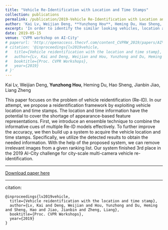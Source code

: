 ```yaml
---
title: "Vehicle Re-Identification with Location and Time Stamps"
collection: publications
permalink: /publication/2019-Vehicle Re-Identification with Location and Time Stamps
author: 'Kai Lv, Weijian Deng, **Yunzhong Hou**, Heming Du, Hao Sheng, Jianbin Jiao, Liang Zheng'
excerpt: 'In order to identify the similar looking vehicles, location and time stamps are used as cues in addition to appearance.'
date: 2019-05-15
venue: 'CVPR workshop on AI-City'
# paperurl: 'http://openaccess.thecvf.com/content_CVPRW_2019/papers/AI%20City/Lv_Vehicle_Re-Identification_with_Location_and_Time_Stamps_CVPRW_2019_paper.pdf'
# citation: '@inproceedings{lv2019vehicle,
#   title={Vehicle reidentification with the location and time stamp},
#   author={Lv, Kai and Deng, Weijian and Hou, Yunzhong and Du, Heming and Sheng, Hao and Jiao, Jianbin and Zheng, Liang},
#   booktitle={Proc. CVPR Workshops},
#   year={2019}
# }'
---
```

Kai Lv, Weijian Deng, **Yunzhong Hou**, Heming Du, Hao Sheng, Jianbin Jiao, Liang Zheng

This paper focuses on the problem of vehicle reidentification (Re-ID). In our attempt, we propose a reidentification framework by exploiting vehicle location and time stamps. The location and time information have the potential to cover the shortage of appearance-based feature representations. First, we introduce an ensemble technique to combine the informative cues of multiple Re-ID models effectively. To further improve the accuracy, we then build up a system to acquire the vehicle location and time stamps. Specifically, we utilize the detected results to obtain the needed information. With the help of the proposed system, we can remove irrelevant images from a given ranking list. Our system finished 3rd place in the 2019 AI-City challenge for city-scale multi-camera vehicle re-identification.

---
[Download paper here](http://openaccess.thecvf.com/content_CVPRW_2019/papers/AI%20City/Lv_Vehicle_Re-Identification_with_Location_and_Time_Stamps_CVPRW_2019_paper.pdf)

---
citation:
```
@inproceedings{lv2019vehicle,
  title={Vehicle reidentification with the location and time stamp},
  author={Lv, Kai and Deng, Weijian and Hou, Yunzhong and Du, Heming and Sheng, Hao and Jiao, Jianbin and Zheng, Liang},
  booktitle={Proc. CVPR Workshops},
  year={2019}
}
```